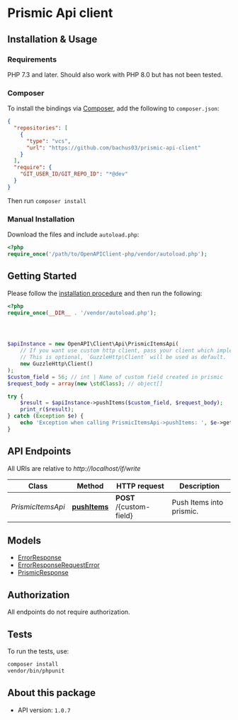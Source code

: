 # Prismic Api client




## Installation & Usage

### Requirements

PHP 7.3 and later.
Should also work with PHP 8.0 but has not been tested.

### Composer

To install the bindings via [Composer](https://getcomposer.org/), add the following to `composer.json`:

```json
{
  "repositories": [
    {
      "type": "vcs",
      "url": "https://github.com/bachus03/prismic-api-client"
    }
  ],
  "require": {
    "GIT_USER_ID/GIT_REPO_ID": "*@dev"
  }
}
```

Then run `composer install`

### Manual Installation

Download the files and include `autoload.php`:

```php
<?php
require_once('/path/to/OpenAPIClient-php/vendor/autoload.php');
```

## Getting Started

Please follow the [installation procedure](#installation--usage) and then run the following:

```php
<?php
require_once(__DIR__ . '/vendor/autoload.php');




$apiInstance = new OpenAPI\Client\Api\PrismicItemsApi(
    // If you want use custom http client, pass your client which implements `GuzzleHttp\ClientInterface`.
    // This is optional, `GuzzleHttp\Client` will be used as default.
    new GuzzleHttp\Client()
);
$custom_field = 56; // int | Name of custom field created in prismic
$request_body = array(new \stdClass); // object[]

try {
    $result = $apiInstance->pushItems($custom_field, $request_body);
    print_r($result);
} catch (Exception $e) {
    echo 'Exception when calling PrismicItemsApi->pushItems: ', $e->getMessage(), PHP_EOL;
}

```

## API Endpoints

All URIs are relative to *http://localhost/if/write*

Class | Method | HTTP request | Description
------------ | ------------- | ------------- | -------------
*PrismicItemsApi* | [**pushItems**](docs/Api/PrismicItemsApi.md#pushitems) | **POST** /{custom-field} | Push Items into prismic.

## Models

- [ErrorResponse](docs/Model/ErrorResponse.md)
- [ErrorResponseRequestError](docs/Model/ErrorResponseRequestError.md)
- [PrismicResponse](docs/Model/PrismicResponse.md)

## Authorization
All endpoints do not require authorization.
## Tests

To run the tests, use:

```bash
composer install
vendor/bin/phpunit
```

## About this package

- API version: `1.0.7`

